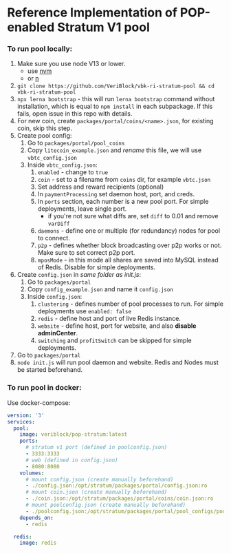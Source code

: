 # Reference Implementation of POP-enabled Stratum V1 pool

### To run pool locally:

1. Make sure you use node V13 or lower.
    - use [nvm](https://github.com/nvm-sh/nvm#installation)
    - or [n](https://github.com/tj/n)
2. `git clone https://github.com/VeriBlock/vbk-ri-stratum-pool && cd vbk-ri-stratum-pool`
3. `npx lerna bootstrap` - this will run `lerna bootstrap` command without installation, which is equal to `npm install` in each subpackage. If this fails, open issue in this repo with details.
4. For new coin, create `packages/portal/coins/<name>.json`, for existing coin, skip this step.
5. Create pool config:
    1. Go to `packages/portal/pool_coins`
    2. Copy `litecoin_example.json` and *rename* this file, we will use `vbtc_config.json`
    3. Inside `vbtc_config.json`:
         1. `enabled` - change to `true`
         2. `coin` - set to a filename from `coins` dir, for example `vbtc.json`
         3. Set address and reward recipients (optional)
         4. In `paymentProcessing` set daemon host, port, and creds.
         5. In `ports` section, each number is a new pool port. For simple deployments, leave single port.
            - if you're not sure what diffs are, set `diff` to 0.01 and remove `varDiff`
         6. `daemons` - define one or multiple (for redundancy) nodes for pool to connect.
         7. `p2p` - defines whether block broadcasting over p2p works or not. Make sure to set correct p2p port.
         8. `mposMode` - in this mode all shares are saved into MySQL instead of Redis. Disable for simple deployments.
6. Create `config.json` in *same folder as init.js*:
   1. Go to `packages/portal`
   2. Copy `config_example.json` and name it `config.json`
   3. Inside `config.json`:
      1. `clustering` - defines number of pool processes to run. For simple deployments use `enabled: false`
      2. `redis` - define host and port of live Redis instance.
      3. `website` - define host, port for website, and also **disable adminCenter**.
      4. `switching` and `profitSwitch` can be skipped for simple deployments.
7. Go to `packages/portal`
8. `node init.js` will run pool daemon and website. Redis and Nodes must be started beforehand.

### To run pool in docker:

Use docker-compose:

```yml
version: '3'
services:
  pool:
    image: veriblock/pop-stratum:latest
    ports:
      # stratum v1 port (defined in poolconfig.json)
      - 3333:3333
      # web (defined in config.json)
      - 8080:8080
    volumes:
      # mount config.json (create manually beforehand)
      - ./config.json:/opt/stratum/packages/portal/config.json:ro
      # mount coin.json (create manually beforehand)
      - ./coin.json:/opt/stratum/packages/portal/coins/coin.json:ro
      # mount poolconfig.json (create manually beforehand)
      - ./poolconfig.json:/opt/stratum/packages/portal/pool_configs/poolconfig.json:ro
    depends_on:
      - redis

  redis:
    image: redis
```
